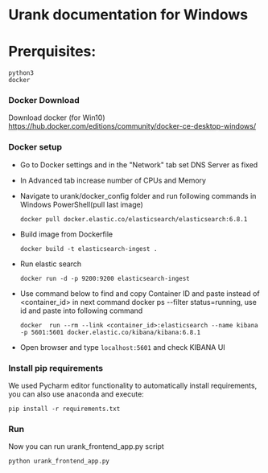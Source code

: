 # Urank documentation for Windows
# Prerquisites:
    python3
    docker 

### Docker Download
Download docker (for Win10)
https://hub.docker.com/editions/community/docker-ce-desktop-windows/

### Docker setup
  * Go to Docker settings and in the "Network" tab set DNS Server as fixed
  * In Advanced tab increase number of CPUs and Memory
  * Navigate to urank/docker_config folder and run following commands in Windows PowerShell(pull last image)
   
    ```docker pull docker.elastic.co/elasticsearch/elasticsearch:6.8.1```
    
  * Build image from Dockerfile
  
    ```docker build -t elasticsearch-ingest .```

  * Run elastic search
  
    ```docker run -d -p 9200:9200 elasticsearch-ingest```

 * Use command below to find and copy Container ID and paste instead of <container_id> in next command
docker ps --filter status=running, use id and paste into following command

    ```docker  run --rm --link <container_id>:elasticsearch --name kibana -p 5601:5601 docker.elastic.co/kibana/kibana:6.8.1```

* Open browser and type ```localhost:5601``` and check KIBANA UI

### Install pip requirements
We used Pycharm editor functionality to automatically install requirements, you can also use anaconda and execute:

    pip install -r requirements.txt

### Run
Now you can run urank_frontend_app.py script

    python urank_frontend_app.py
